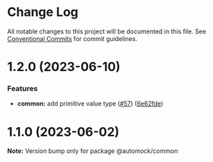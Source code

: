 # Change Log

All notable changes to this project will be documented in this file.
See [Conventional Commits](https://conventionalcommits.org) for commit guidelines.

# 1.2.0 (2023-06-10)

### Features

- **common:** add primitive value type ([#57](https://github.com/omermorad/automock/issues/57)) ([6e62fde](https://github.com/omermorad/automock/commit/6e62fdeafa2956a23ab550935edb6e596d162531))

# 1.1.0 (2023-06-02)

**Note:** Version bump only for package @automock/common
